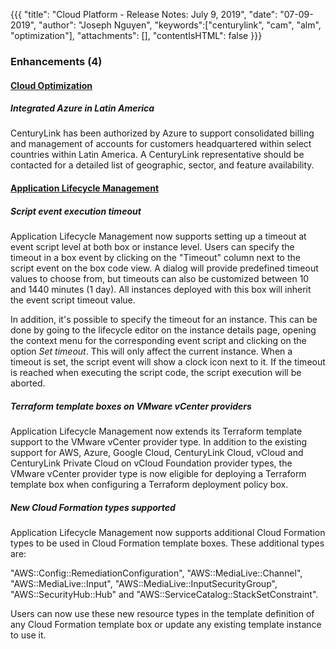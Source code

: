 {{{
"title": "Cloud Platform - Release Notes: July 9, 2019",
"date": "07-09-2019",
"author": "Joseph Nguyen",
"keywords":["centurylink", "cam", "alm", "optimization"],
"attachments": [],
"contentIsHTML": false
}}}

### Enhancements (4)

#### [Cloud Optimization](https://www.ctl.io/cloud-application-manager/cloud-optimization/)

##### Integrated Azure in Latin America

CenturyLink has been authorized by Azure to support consolidated billing and management of accounts for customers headquartered within select countries within Latin America. A CenturyLink representative should be contacted for a detailed list of geographic, sector, and feature availability.

#### [Application Lifecycle Management](https://www.ctl.io/cloud-application-manager/application-lifecycle-management/)

##### Script event execution timeout

Application Lifecycle Management now supports setting up a timeout at event script level at both box or instance level. Users can specify the timeout in a box event by clicking on the "Timeout" column next to the script event on the box code view. A dialog will provide predefined timeout values to choose from, but timeouts can also be customized between 10 and 1440 minutes (1 day). All instances deployed with this box will inherit the event script timeout value.

In addition, it's possible to specify the timeout for an instance. This can be done by going to the lifecycle editor on the instance details page, opening the context menu for the corresponding event script and clicking on the option *Set timeout*. This will only affect the current instance. When a timeout is set, the script event will show a clock icon next to it. If the timeout is reached when executing the script code, the script execution will be aborted.

##### Terraform template boxes on VMware vCenter providers

Application Lifecycle Management now extends its Terraform template support to the VMware vCenter provider type. In addition to the existing support for AWS, Azure, Google Cloud, CenturyLink Cloud, vCloud and CenturyLink Private Cloud on vCloud Foundation provider types, the VMware vCenter provider type is now eligible for deploying a Terraform template box when configuring a Terraform deployment policy box.

##### New Cloud Formation types supported

Application Lifecycle Management now supports additional Cloud Formation types to be used in Cloud Formation template boxes. These additional types are:

"AWS::Config::RemediationConfiguration", "AWS::MediaLive::Channel", "AWS::MediaLive::Input", "AWS::MediaLive::InputSecurityGroup", "AWS::SecurityHub::Hub" and "AWS::ServiceCatalog::StackSetConstraint".

Users can now use these new resource types in the template definition of any Cloud Formation template box or update any existing template instance to use it.
